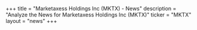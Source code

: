 +++
title = "Marketaxess Holdings Inc (MKTX) - News"
description = "Analyze the News for Marketaxess Holdings Inc (MKTX)"
ticker = "MKTX"
layout = "news"
+++

